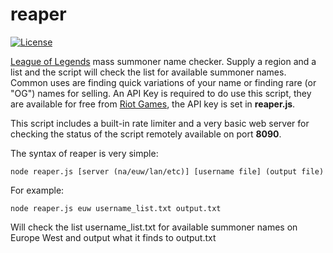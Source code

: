 # reaper

[![License](https://poser.pugx.org/laravel/framework/license.svg)](http://github.com/jordandoyle/reaper)

[League of Legends](http://leagueoflegends.com) mass summoner name checker. Supply a region and a list and the script will check the list for available summoner names. Common uses are finding quick variations of your name or finding rare (or "OG") names for selling. An API Key is required to do use this script, they are available for free from [Riot Games](https://developer.riotgames.com/), the API key is set in **reaper.js**.

This script includes a built-in rate limiter and a very basic web server for checking the status of the script remotely available on port **8090**.

The syntax of reaper is very simple:

    node reaper.js [server (na/euw/lan/etc)] [username file] (output file)

For example:

    node reaper.js euw username_list.txt output.txt

Will check the list username_list.txt for available summoner names on Europe West and output what it finds to output.txt
